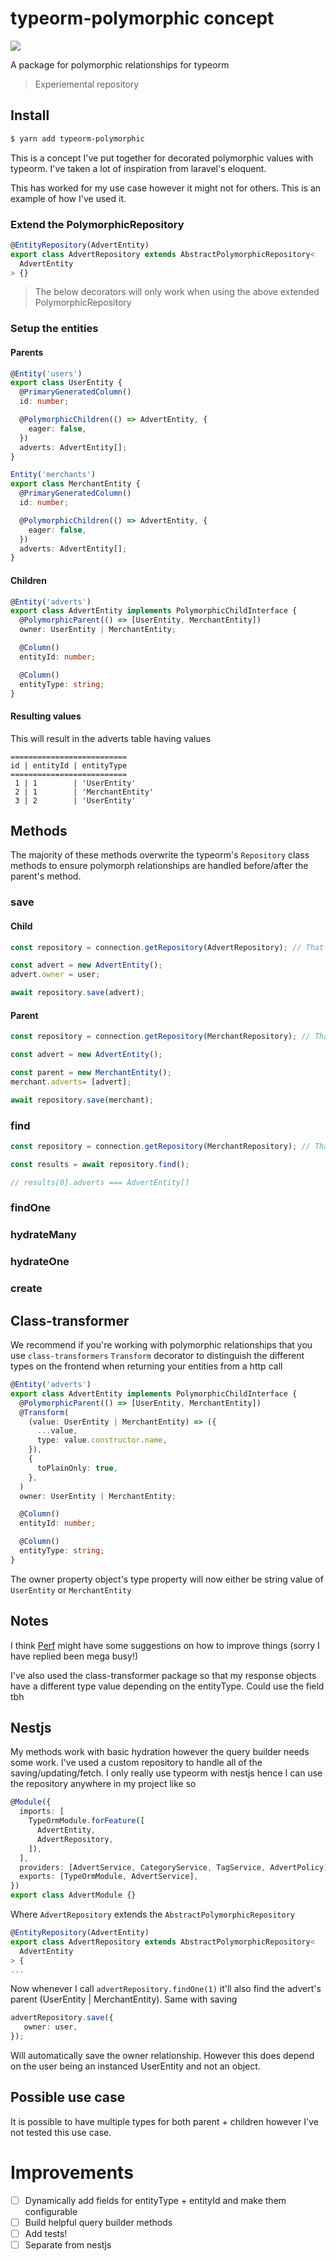 # typeorm-polymorphic concept
<a href="https://www.npmjs.com/package/typeorm-polymorphic"><img src="https://img.shields.io/npm/v/typeorm-polymorphic.svg"/></a>

A package for polymorphic relationships for typeorm

> Experiemental repository

## Install 

```bash
$ yarn add typeorm-polymorphic
```

This is a concept I've put together for decorated polymorphic values with typeorm. I've taken a lot of inspiration from laravel's eloquent.

This has worked for my use case however it might not for others. This is an example of how I've used it.

### Extend the PolymorphicRepository

```ts
@EntityRepository(AdvertEntity)
export class AdvertRepository extends AbstractPolymorphicRepository<
  AdvertEntity
> {}
```

> The below decorators will only work when using the above extended PolymorphicRepository

### Setup the entities

#### Parents

```ts
@Entity('users')
export class UserEntity {
  @PrimaryGeneratedColumn()
  id: number;

  @PolymorphicChildren(() => AdvertEntity, {
    eager: false,
  })
  adverts: AdvertEntity[];
}
```
```ts
Entity('merchants')
export class MerchantEntity {
  @PrimaryGeneratedColumn()
  id: number;

  @PolymorphicChildren(() => AdvertEntity, {
    eager: false,
  })
  adverts: AdvertEntity[];
}
```

#### Children

```ts
@Entity('adverts') 
export class AdvertEntity implements PolymorphicChildInterface {
  @PolymorphicParent(() => [UserEntity, MerchantEntity])
  owner: UserEntity | MerchantEntity;

  @Column()
  entityId: number;

  @Column()
  entityType: string;
}
```

#### Resulting values

This will result in the adverts table having values 

```
==========================
id | entityId | entityType
==========================
 1 | 1        | 'UserEntity'
 2 | 1        | 'MerchantEntity'
 3 | 2        | 'UserEntity'
```


## Methods 

The majority of these methods overwrite the typeorm's `Repository` class methods to ensure polymorph relationships are handled before/after the parent's method.

### save

#### Child

```ts
const repository = connection.getRepository(AdvertRepository); // That extends AbstractPolymorphicRepository

const advert = new AdvertEntity();
advert.owner = user;

await repository.save(advert);
```

#### Parent

```ts
const repository = connection.getRepository(MerchantRepository); // That extends AbstractPolymorphicRepository

const advert = new AdvertEntity();

const parent = new MerchantEntity();
merchant.adverts= [advert];

await repository.save(merchant);
```

### find
```ts
const repository = connection.getRepository(MerchantRepository); // That extends AbstractPolymorphicRepository

const results = await repository.find();

// results[0].adverts === AdvertEntity[]
```
### findOne

### hydrateMany

### hydrateOne

### create


## Class-transformer

We recommend if you're working with polymorphic relationships that you use `class-transformers` `Transform` decorator to distinguish the different types on the frontend when returning your entities from a http call

```ts
@Entity('adverts') 
export class AdvertEntity implements PolymorphicChildInterface {
  @PolymorphicParent(() => [UserEntity, MerchantEntity])
  @Transform(
    (value: UserEntity | MerchantEntity) => ({
      ...value,
      type: value.constructor.name,
    }),
    {
      toPlainOnly: true,
    },
  )
  owner: UserEntity | MerchantEntity;

  @Column()
  entityId: number;

  @Column()
  entityType: string;
}
```

The owner property object's type property will now either be string value of `UserEntity` or `MerchantEntity`

## Notes

I think [Perf](https://github.com/Perf) might have some suggestions on how to improve things (sorry I have replied been mega busy!)

I've also used the class-transformer package so that my response objects have a different type value depending on the entityType. Could use the field tbh 

## Nestjs 

My methods work with basic hydration however the query builder needs some work. I've used a custom repository to handle all of the saving/updating/fetch. I only really use typeorm with nestjs hence I can use the repository anywhere in my project like so 
```ts
@Module({
  imports: [
    TypeOrmModule.forFeature([
      AdvertEntity,
      AdvertRepository,
    ]),
  ],
  providers: [AdvertService, CategoryService, TagService, AdvertPolicy],
  exports: [TypeOrmModule, AdvertService],
})
export class AdvertModule {}
```

Where `AdvertRepository` extends the `AbstractPolymorphicRepository`

```ts
@EntityRepository(AdvertEntity)
export class AdvertRepository extends AbstractPolymorphicRepository<
  AdvertEntity
> {
...
```

Now whenever I call `advertRepository.findOne(1)` it'll also find the advert's parent (UserEntity | MerchantEntity).
Same with saving

```ts
advertRepository.save({
   owner: user,
});
```

Will automatically save the owner relationship. However this does depend on the user being an instanced UserEntity and not an object. 

## Possible use case

It is possible to have multiple types for both parent + children however I've not tested this use case.

# Improvements 

 - [ ] Dynamically add fields for entityType + entityId and make them configurable
 - [ ] Build helpful query builder methods
 - [ ] Add tests!
 - [ ] Separate from nestjs 
